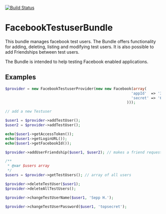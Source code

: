 [![Build Status](https://secure.travis-ci.org/digitalpioneers/FacebookTestUserBundle.png)](http://travis-ci.org/digitalpioneers/FacebookTestUserBundle)


FacebookTestuserBundle
======================

This bundle manages facebook test users. The Bundle offers functionality for adding, deleting, listing and modifying
test users. It is also possible to add Friendships between test users.

The Bundle is intended to help testing Facebook enabled applications.


Examples
--------

```php
$provider = new FacebookTestuserProvider(new new Facebook(array(
                                                         'appId'  => '344617158898614',
                                                         'secret' => '6dc8ac871858b34798bc2488200e503d',
                                                       )));

// add a new Testuser

$user1 = $provider->addTestUser();
$user2 = $provider->addTestUser();

echo($user1->getAccessToken());
echo($user1->getLoginURL());
echo($user1->getFacebookId());

$provider->addUserFriendship($user1, $user2); // makes a friend request and confirms it

/**
 * @var $users array
 */
$users = $provider->getTestUsers(); // array of all users

$provider->deleteTestUser($user1);
$provider->deleteAllTestUsers();

$provider->changeTestUserName($user1, 'Sepp H.');

$provider->changeTestUserPassword($user1, 'topsecret');

```
